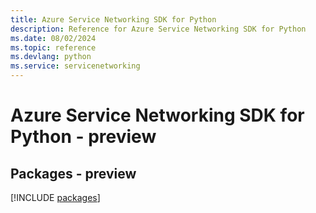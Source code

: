 ```yaml
---
title: Azure Service Networking SDK for Python
description: Reference for Azure Service Networking SDK for Python
ms.date: 08/02/2024
ms.topic: reference
ms.devlang: python
ms.service: servicenetworking
---
```

# Azure Service Networking SDK for Python - preview
## Packages - preview
[!INCLUDE [packages](service-networking-index.md)]